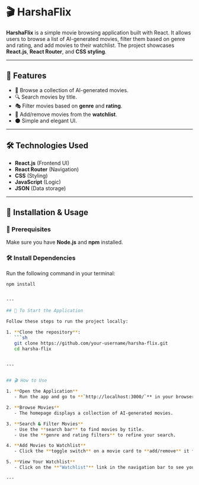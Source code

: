 # 🎬 HarshaFlix

**HarshaFlix** is a simple movie browsing application built with React. It allows users to browse a list of AI-generated movies, filter them based on genre and rating, and add movies to their watchlist. The project showcases **React.js**, **React Router**, and **CSS styling**.

---

## 📌 Features

- 🎥 Browse a collection of AI-generated movies.
- 🔍 Search movies by title.
- 🎭 Filter movies based on **genre** and **rating**.
- 📌 Add/remove movies from the **watchlist**.
- 🌑 Simple and elegant UI.

---

## 🛠️ Technologies Used

- **React.js** (Frontend UI)
- **React Router** (Navigation)
- **CSS** (Styling)
- **JavaScript** (Logic)
- **JSON** (Data storage)

---

## 🚀 Installation & Usage

### 📌 Prerequisites

Make sure you have **Node.js** and **npm** installed.

### 🛠️ Install Dependencies

Run the following command in your terminal:

````sh
npm install


---

## 🚀 To Start the Application

Follow these steps to run the project locally:

1. **Clone the repository**:
   ```sh
   git clone https://github.com/your-username/harsha-flix.git
   cd harsha-flix


---


## 🎬 How to Use

1. **Open the Application**
   - Run the app and go to **`http://localhost:3000/`** in your browser.

2. **Browse Movies**
   - The homepage displays a collection of AI-generated movies.

3. **Search & Filter Movies**
   - Use the **search bar** to find movies by title.
   - Use the **genre and rating filters** to refine your search.

4. **Add Movies to Watchlist**
   - Click the **toggle switch** on a movie card to **add/remove** it from your **watchlist**.

5. **View Your Watchlist**
   - Click on the **"Watchlist"** link in the navigation bar to see your saved movies.

---



````
